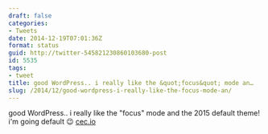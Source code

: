 ```yaml
---
draft: false
categories:
- Tweets
date: 2014-12-19T07:01:36Z
format: status
guid: http://twitter-545821230860103680-post
id: 5535
tags:
- tweet
title: good WordPress.. i really like the &quot;focus&quot; mode an…
slug: /2014/12/good-wordpress-i-really-like-the-focus-mode-an/
---
```


good WordPress.. i really like the "focus" mode and the 2015 default theme! i'm going default 😉 [cec.io](http://stefanocecere.com/)